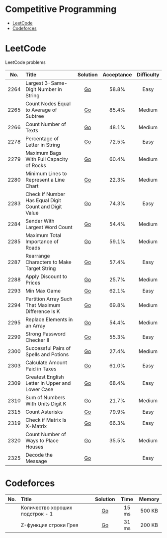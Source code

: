 # Competitive Programming

- [LeetCode](#leetcode)
- [Codeforces](#codeforces)

# LeetCode

LeetCode problems

| No.    |  Title  |  Solution  |  Acceptance |  Difficulty |
|:--------:|:----------------------------------------------------------------|:--------:|:--------:|:--------:|
|2264|Largest 3-Same-Digit Number in String|[Go](https://github.com/appak21/LeetCode/blob/master/weekly-contest/292/2264.%20Largest%203-Same-Digit%20Number%20in%20String.go)|58.8%|Easy|
|2265|Count Nodes Equal to Average of Subtree|[Go](https://github.com/appak21/LeetCode/blob/master/weekly-contest/292/2265.%20Count%20Nodes%20Equal%20to%20Average%20of%20Subtree.go)|85.4%|Medium|
|2266|Count Number of Texts|[Go](https://github.com/appak21/LeetCode/blob/master/weekly-contest/292/2266.%20Count%20Number%20of%20Texts.go)|48.1%|Medium|
|2278|Percentage of Letter in String|[Go](https://github.com/appak21/LeetCode/blob/master/weekly-contest/294/2278.%20Percentage%20of%20Letter%20in%20String.go)|72.5%|Easy|
|2279|Maximum Bags With Full Capacity of Rocks|[Go](https://github.com/appak21/LeetCode/blob/master/weekly-contest/294/2279.%20Maximum%20Bags%20With%20Full%20Capacity%20of%20Rocks.go)|60.4%|Medium|
|2280|Minimum Lines to Represent a Line Chart|[Go](https://github.com/appak21/LeetCode/blob/master/weekly-contest/294/2280.%20Minimum%20Lines%20to%20Represent%20a%20Line%20Chart.go)|22.3%|Medium|
|2283|Check if Number Has Equal Digit Count and Digit Value|[Go](https://github.com/appak21/LeetCode/blob/master/biweekly-contest/79/2283.%20Check%20if%20Number%20Has%20Equal%20Digit%20Count%20and%20Digit%20Value.go)|74.3%|Easy|
|2284|Sender With Largest Word Count|[Go](https://github.com/appak21/LeetCode/blob/master/biweekly-contest/79/2284.%20Sender%20With%20Largest%20Word%20Count.go)|54.4%|Medium|
|2285|Maximum Total Importance of Roads|[Go](https://github.com/appak21/LeetCode/blob/master/biweekly-contest/79/2285.%20Maximum%20Total%20Importance%20of%20Roads.go)|59.1%|Medium|
|2287|Rearrange Characters to Make Target String|[Go](https://github.com/appak21/LeetCode/blob/master/weekly-contest/295/2287.%20Rearrange%20Characters%20to%20Make%20Target%20String.go)|57.4%|Easy|
|2288|Apply Discount to Prices|[Go](https://github.com/appak21/LeetCode/blob/master/weekly-contest/295/2288.%20Apply%20Discount%20to%20Prices.go)|25.7%|Medium|
|2293|Min Max Game|[Go](https://github.com/appak21/LeetCode/blob/master/weekly-contest/296/2293.%20Min%20Max%20Game.go)|62.1%|Easy|
|2294|Partition Array Such That Maximum Difference Is K|[Go](https://github.com/appak21/LeetCode/blob/master/weekly-contest/296/2294.%20Partition%20Array%20Such%20That%20Maximum%20Difference%20Is%20K.go)|69.8%|Medium|
|2295|Replace Elements in an Array|[Go](https://github.com/appak21/LeetCode/blob/master/weekly-contest/296/2295.%20Replace%20Elements%20in%20an%20Array.go)|54.4%|Medium|
|2299|Strong Password Checker II|[Go](https://github.com/appak21/LeetCode/blob/master/biweekly-contest/80/2299.%20Strong%20Password%20Checker%20II.go)|55.3%|Easy|
|2300|Successful Pairs of Spells and Potions|[Go](https://github.com/appak21/LeetCode/blob/master/biweekly-contest/80/2300.%20Successful%20Pairs%20of%20Spells%20and%20Potions.go)|27.4%|Medium|
|2303|Calculate Amount Paid in Taxes|[Go](https://github.com/appak21/LeetCode/blob/master/weekly-contest/297/2303.%20Calculate%20Amount%20Paid%20in%20Taxes.go)|61.0%|Easy|
|2309|Greatest English Letter in Upper and Lower Case|[Go](https://github.com/appak21/LeetCode/blob/master/weekly-contest/298/2309.%20Greatest%20English%20Letter%20in%20Upper%20and%20Lower%20Case.go)|68.4%|Easy|
|2310|Sum of Numbers With Units Digit K|[Go](https://github.com/appak21/LeetCode/blob/master/weekly-contest/298/2310.%20Sum%20of%20Numbers%20With%20Units%20Digit%20K.go)|21.7%|Medium|
|2315|Count Asterisks|[Go](https://github.com/appak21/LeetCode/blob/master/biweekly-contest/81/2315.%20Count%20Asterisks.go)|79.9%|Easy|
|2319|Check if Matrix Is X-Matrix|[Go](https://github.com/appak21/LeetCode/blob/master/weekly-contest/299/2319.%20Check%20if%20Matrix%20Is%20X-Matrix.go)|66.3%|Easy|
|2320|Count Number of Ways to Place Houses|[Go](https://github.com/appak21/LeetCode/blob/master/weekly-contest/299/2320.%20Count%20Number%20of%20Ways%20to%20Place%20Houses.go)|35.5%|Medium|
|2325|Decode the Message|[Go](https://github.com/appak21/LeetCode/blob/master/weekly-contest/300/2325.%20Decode%20the%20Message.go)||Easy|

# Codeforces

| No. | Title | Solution | Time | Memory |
|:--------:|:----------------------------------------------------------------|:--------:|:--------:|:--------:|
||Количество хороших подстрок - 1|[Go]()|15 ms|500 KB|
||Z-функция строки Грея|[Go]()|31 ms|200 KB|